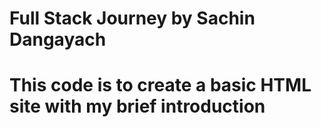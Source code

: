 # Full Stack Journey by Sachin Dangayach

# This code is to create a basic HTML site with my brief introduction 
